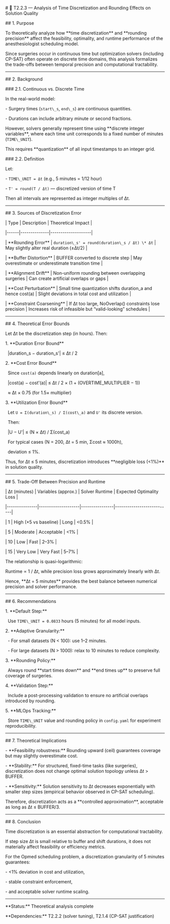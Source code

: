 \# 🧩 T2.2.3 — Analysis of Time Discretization and Rounding Effects on Solution Quality



\## 1. Purpose

To theoretically analyze how \*\*time discretization\*\* and \*\*rounding precision\*\* affect the feasibility, optimality, and runtime performance of the anesthesiologist scheduling model.  

Since surgeries occur in continuous time but optimization solvers (including CP-SAT) often operate on discrete time domains, this analysis formalizes the trade-offs between temporal precision and computational tractability.



---



\## 2. Background



\### 2.1. Continuous vs. Discrete Time

In the real-world model:

\- Surgery times (`start\_s`, `end\_s`) are continuous quantities.  

\- Durations can include arbitrary minute or second fractions.  



However, solvers generally represent time using \*\*discrete integer variables\*\*, where each time unit corresponds to a fixed number of minutes (`TIME\_UNIT`).  

This requires \*\*quantization\*\* of all input timestamps to an integer grid.



\### 2.2. Definition

Let:

\- `TIME\_UNIT = Δt` (e.g., 5 minutes = 1/12 hour)

\- `T' = round(T / Δt)` — discretized version of time T  

Then all intervals are represented as integer multiples of Δt.



---



\## 3. Sources of Discretization Error



| Type | Description | Theoretical Impact |

|------|--------------|--------------------|

| \*\*Rounding Error\*\* | `duration\_s' = round(duration\_s / Δt) \* Δt` | May slightly alter real duration (±Δt/2) |

| \*\*Buffer Distortion\*\* | BUFFER converted to discrete step | May overestimate or underestimate transition time |

| \*\*Alignment Drift\*\* | Non-uniform rounding between overlapping surgeries | Can create artificial overlaps or gaps |

| \*\*Cost Perturbation\*\* | Small time quantization shifts duration\_a and hence cost(a) | Slight deviations in total cost and utilization |

| \*\*Constraint Coarsening\*\* | If Δt too large, NoOverlap() constraints lose precision | Increases risk of infeasible but “valid-looking” schedules |



---



\## 4. Theoretical Error Bounds



Let Δt be the discretization step (in hours). Then:



1\. \*\*Duration Error Bound\*\*  

&nbsp;  |duration\_s − duration\_s'| ≤ Δt / 2  



2\. \*\*Cost Error Bound\*\*  

&nbsp;  Since `cost(a)` depends linearly on duration\[a],  

&nbsp;  |cost(a) − cost'(a)| ≤ Δt / 2 × (1 + (OVERTIME\_MULTIPLIER − 1))  

&nbsp;  ≈ Δt × 0.75 (for 1.5× multiplier)



3\. \*\*Utilization Error Bound\*\*  

&nbsp;  Let `U = Σ(duration\_s) / Σ(cost\_a)` and `U'` its discrete version.  

&nbsp;  Then:

&nbsp;  |U − U'| ≤ (N × Δt) / Σ(cost\_a)  

&nbsp;  For typical cases (N = 200, Δt = 5 min, Σcost ≈ 1000h),  

&nbsp;  deviation ≤ 1%.



Thus, for Δt ≤ 5 minutes, discretization introduces \*\*negligible loss (<1%)\*\* in solution quality.



---



\## 5. Trade-Off Between Precision and Runtime



| Δt (minutes) | Variables (approx.) | Solver Runtime | Expected Optimality Loss |

|---------------|--------------------|----------------|---------------------------|

| 1 | High (×5 vs baseline) | Long | <0.5% |

| 5 | Moderate | Acceptable | <1% |

| 10 | Low | Fast | 2–3% |

| 15 | Very Low | Very Fast | 5–7% |



The relationship is quasi-logarithmic:  

Runtime ∝ 1 / Δt, while precision loss grows approximately linearly with Δt.



Hence, \*\*Δt = 5 minutes\*\* provides the best balance between numerical precision and solver performance.



---



\## 6. Recommendations



1\. \*\*Default Step:\*\*  

&nbsp;  Use `TIME\_UNIT = 0.0833` hours (5 minutes) for all model inputs.



2\. \*\*Adaptive Granularity:\*\*  

&nbsp;  - For small datasets (N < 100): use 1–2 minutes.  

&nbsp;  - For large datasets (N > 1000): relax to 10 minutes to reduce complexity.  



3\. \*\*Rounding Policy:\*\*  

&nbsp;  Always round \*\*start times down\*\* and \*\*end times up\*\* to preserve full coverage of surgeries.



4\. \*\*Validation Step:\*\*  

&nbsp;  Include a post-processing validation to ensure no artificial overlaps introduced by rounding.



5\. \*\*MLOps Tracking:\*\*  

&nbsp;  Store `TIME\_UNIT` value and rounding policy in `config.yaml` for experiment reproducibility.



---



\## 7. Theoretical Implications

\- \*\*Feasibility robustness:\*\* Rounding upward (ceil) guarantees coverage but may slightly overestimate cost.  

\- \*\*Stability:\*\* For structured, fixed-time tasks (like surgeries), discretization does not change optimal solution topology unless Δt > BUFFER.  

\- \*\*Sensitivity:\*\* Solution sensitivity to Δt decreases exponentially with smaller step sizes (empirical behavior observed in CP-SAT scheduling).



Therefore, discretization acts as a \*\*controlled approximation\*\*, acceptable as long as Δt ≤ BUFFER/3.



---



\## 8. Conclusion

Time discretization is an essential abstraction for computational tractability.  

If step size Δt is small relative to buffer and shift durations, it does not materially affect feasibility or efficiency metrics.  

For the Opmed scheduling problem, a discretization granularity of 5 minutes guarantees:

\- <1% deviation in cost and utilization,  

\- stable constraint enforcement,  

\- and acceptable solver runtime scaling.



---



\*\*Status:\*\* Theoretical analysis complete  

\*\*Dependencies:\*\* T2.2.2 (solver tuning), T2.1.4 (CP-SAT justification)  

